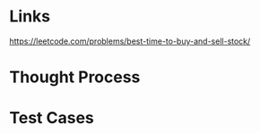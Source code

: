 # Links
https://leetcode.com/problems/best-time-to-buy-and-sell-stock/

# Thought Process

# Test Cases

